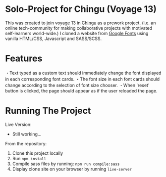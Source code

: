 # Solo-Project for Chingu (Voyage 13)

This was created to join voyage 13 in [Chingu](https://www.chingu.io/) as a prework project. (i.e. an online tech-community for making collaborative projects with motivated self-learners world-wide.) I cloned a website from [Google Fonts](https://fonts.google.com/) using vanilla HTML/CSS, Javascript and SASS/SCSS.


# Features

・Text typed as a custom text should immediately change the font displayed in each corresponding font cards.
・The font size in each font cards should change according to the selection of font size chooser.
・When 'reset' button is clicked, the page should appear as if the user reloaded the page.

# Running The Project

Live Version: 

- Still working...

From the repository:

1. Clone this project locally
2. Run `npm install`
3. Compile sass files by running: `npm run compile:sass`
4. Display clone site on your browser by running `live-server`
